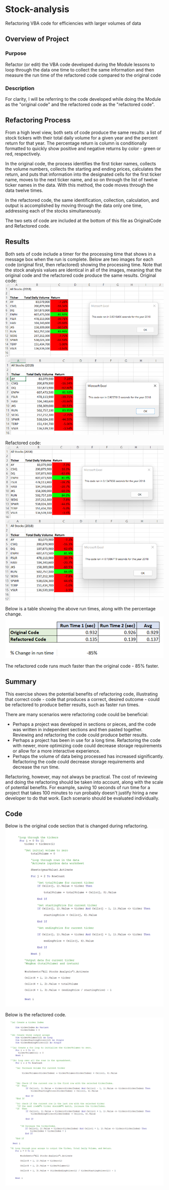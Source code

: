 # Stock-analysis
Refactoring VBA code for efficiencies with larger volumes of data

## Overview of Project
### Purpose
Refactor (or edit) the VBA code developed during the Module lessons to loop through the data one time to collect the same information and then measure the run time of the refactored code compared to the original code

### Description
For clarity, I will be referring to the code developed while doing the Module as the "original code" and the refactored code as the "refactored code". 

## Refactoring Process
From a high level view, both sets of code produce the same results: a list of stock tickers with their total daily volume for a given year and the percent return for that year. The percentage return is column is conditionally formatted to quickly show positive and negative returns by color - green or red, respectively.

In the original code, the process identifies the first ticker names, collects the volume numbers, collects the starting and ending prices, calculates the return, and puts that information into the designated cells for the first ticker name, moves to the next ticker name, and so on through the list of twelve ticker names in the data. With this method, the code moves through the data twelve times.

In the refactored code, the same identification, collection, calculation, and output is accomplished by moving through the data only one time, addressing each of the stocks simultaneously.

The two sets of code are included at the bottom of this file as OriginalCode and Refactored code.

## Results
Both sets of code include a timer for the processing time that shows in a message box when the run is complete. Below are two images for each code (original first, then refactored) showing the processing time. Note that the stock analysis values are identical in all of the images, meaning that the original code and the refactored code produce the same results.
Original code:
![Run Time for 2018 using Original Code 1](https://github.com/bnidam/Stock-analysis/blob/main/Resources/2018RunTime_AllStocksAnalysis.png)
![Run Time for 2018 using Original Code 2](https://github.com/bnidam/Stock-analysis/blob/main/Resources/2018RunTime_AllStocksAnalysis2.png)

Refactored code:
![Run Time for 2018 using Refactored Code 1](https://github.com/bnidam/Stock-analysis/blob/main/Resources/2018RunTime_AllStocksAnalysisRefactored.png)
![Run Time for 2018 using Refactored Code 2](https://github.com/bnidam/Stock-analysis/blob/main/Resources/2018RunTime_AllStocksAnalysisRefactored2.png)

Below is a table showing the above run times, along with the percentage change.
![Table of 2018 run times and % change](https://github.com/bnidam/Stock-analysis/blob/main/Resources/RunTimesComp%25Change.png)

The refactored code runs much faster than the original code - 85% faster.  

## Summary
This exercise shows the potential benefits of refactoring code, illustrating that correct code - code that produces a correct, desired outcome - could be refactored to produce better results, such as faster run times.

There are many scenarios were refactoring code could be beneficial:
 - Perhaps a project was developed in sections or pieces, and the code was written in independent sections and then pasted together. Reviewing and refactoring the code could produce better results.
 - Perhaps a project has been in use for a long time. Refactoring the code with newer, more optimizing code could decrease storage requirements or allow for a more interactive experience.
 - Perhaps the volume of data being processed has increased significantly. Refactoring the code could decrease storage requirements and decrease the run time.

 Refactoring, however, may not always be practical. The cost of reviewing and doing the refactoring should be taken into account, along with the scale of potential benefits. For example, saving 10 seconds of run time for a project that takes 100 minutes to run probably doesn't justify hiring a new developer to do that work. Each scenario should be evaluated individually.

## Code
Below is the original code section that is changed during refactoring.
![original code](https://github.com/bnidam/Stock-analysis/blob/main/Resources/OriginalCode.png)

Below is the refactored code.
![refactored code](https://github.com/bnidam/Stock-analysis/blob/main/Resources/RefactoredCode.png)






